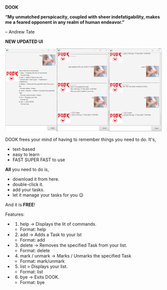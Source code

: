 **DOOK**


**“My unmatched perspicacity, coupled with sheer indefatigability, makes me a feared opponent in any realm of human endeavor.”**

– Andrew Tate


**NEW UPDATED UI**

![UI](DOOKui.png)


DOOK frees your mind of having to remember things you need to do. It's,
  * text-based
  * easy to learn
  * FAST SUPER FAST to use

**All** you need to do is,

  * download it from here.
  * double-click it.
  * add your tasks.
  * let it manage your tasks for you 😉

And it is **FREE**!

Features:

  * 1. help -> Displays the lit of commands.

    * Format: help

  * 2. add -> Adds a Task to your lst

    * Format: add <Task Type> <TaskName> <DateTime>

  * 3. delete -> Removes the specified Task from your list.

    * Format: delete <index>

  * 4. mark / unmark -> Marks / Unmarks the specified Task

    * Format: mark/unmark <index>

  * 5. list > Displays your list.

    * Format: list

  * 6. bye -> Exits DOOK.

    * Format: bye


